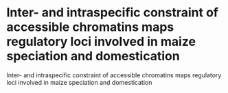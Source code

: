 # Inter- and intraspecific constraint of accessible chromatins maps regulatory loci involved in maize speciation and domestication
Inter- and intraspecific constraint of accessible chromatins maps regulatory loci involved in maize speciation and domestication

